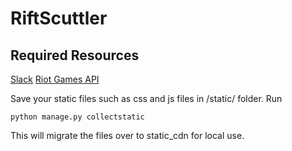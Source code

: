 # RiftScuttler

## Required Resources
[Slack](riftscuttler.slack.com)
[Riot Games API](https://developer.riotgames.com/api/methods)

Save your static files such as css and js files in /static/ folder. Run 
```
python manage.py collectstatic
```
This will migrate the files over to static_cdn for local use.
